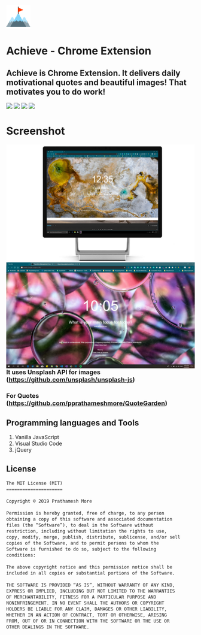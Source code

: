 ![](static/icons/icons64.png)
# Achieve - Chrome Extension 

## Achieve is Chrome Extension. It delivers daily motivational quotes and beautiful images! That motivates you to do work!
![](https://img.shields.io/github/license/pprathameshmore/Achieve-Chrome-Extension)
![](https://img.shields.io/github/forks/pprathameshmore/Achieve-Chrome-Extension)
![](https://img.shields.io/github/stars/pprathameshmore/Achieve-Chrome-Extension)
![](https://img.shields.io/twitter/url/https/github.com/pprathameshmore/Achieve-Chrome-Extension?style=social)
# Screenshot
<img src="screenshots.png"
     alt="Markdown Monster icon"
     style="float: left; margin-right: 10px;" />
     
<img src="screenshot2.jpg"
     alt="Markdown Monster icon"
     style="float: left; margin-right: 10px;" />

### It uses Unsplash API for images (https://github.com/unsplash/unsplash-js)
### For Quotes (https://github.com/pprathameshmore/QuoteGarden)

## Programming languages and Tools
1. Vanilla JavaScript
2. Visual Studio Code
3. jQuery  

## License
```
The MIT License (MIT)
=====================

Copyright © 2019 Prathamesh More

Permission is hereby granted, free of charge, to any person
obtaining a copy of this software and associated documentation
files (the “Software”), to deal in the Software without
restriction, including without limitation the rights to use,
copy, modify, merge, publish, distribute, sublicense, and/or sell
copies of the Software, and to permit persons to whom the
Software is furnished to do so, subject to the following
conditions:

The above copyright notice and this permission notice shall be
included in all copies or substantial portions of the Software.

THE SOFTWARE IS PROVIDED “AS IS”, WITHOUT WARRANTY OF ANY KIND,
EXPRESS OR IMPLIED, INCLUDING BUT NOT LIMITED TO THE WARRANTIES
OF MERCHANTABILITY, FITNESS FOR A PARTICULAR PURPOSE AND
NONINFRINGEMENT. IN NO EVENT SHALL THE AUTHORS OR COPYRIGHT
HOLDERS BE LIABLE FOR ANY CLAIM, DAMAGES OR OTHER LIABILITY,
WHETHER IN AN ACTION OF CONTRACT, TORT OR OTHERWISE, ARISING
FROM, OUT OF OR IN CONNECTION WITH THE SOFTWARE OR THE USE OR
OTHER DEALINGS IN THE SOFTWARE.
```

